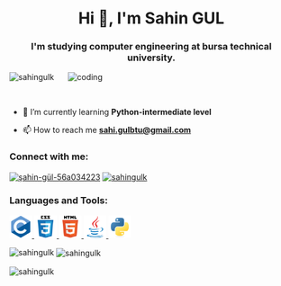 <h1 align="center">Hi 👋, I'm Sahin GUL</h1>
<h3 align="center">I'm studying computer engineering at bursa technical university.</h3>
<img align="right" alt="coding" width="400" src="https://img.etimg.com/thumb/msid-84146083,width-1015,height-761,imgsize-638053,resizemode-8/prime/technology-and-startups/booting-up-developer-economy-how-tech-startups-are-helping-coders-build-and-test-software-faster.jpg">

<p align="left"> <img src="https://komarev.com/ghpvc/?username=sahingulk&label=Profile%20views&color=0e75b6&style=flat" alt="sahingulk" /> </p>

<p align="left"> <a href="https://twitter.com/" target="blank"><img src="https://img.shields.io/twitter/follow/?logo=twitter&style=for-the-badge" alt="" /></a> </p>

- 🌱 I’m currently learning **Python-intermediate level**

- 📫 How to reach me **sahi.gulbtu@gmail.com**

<h3 align="left">Connect with me:</h3>
<p align="left">
<a href="https://linkedin.com/in/şahin-gül-56a034223" target="blank"><img align="center" src="https://raw.githubusercontent.com/rahuldkjain/github-profile-readme-generator/master/src/images/icons/Social/linked-in-alt.svg" alt="şahin-gül-56a034223" height="30" width="40" /></a>
<a href="https://instagram.com/sahingulk" target="blank"><img align="center" src="https://raw.githubusercontent.com/rahuldkjain/github-profile-readme-generator/master/src/images/icons/Social/instagram.svg" alt="sahingulk" height="30" width="40" /></a>
</p>

<h3 align="left">Languages and Tools:</h3>
<p align="left"> <a href="https://www.cprogramming.com/" target="_blank" rel="noreferrer"> <img src="https://raw.githubusercontent.com/devicons/devicon/master/icons/c/c-original.svg" alt="c" width="40" height="40"/> </a> <a href="https://www.w3schools.com/css/" target="_blank" rel="noreferrer"> <img src="https://raw.githubusercontent.com/devicons/devicon/master/icons/css3/css3-original-wordmark.svg" alt="css3" width="40" height="40"/> </a> <a href="https://www.w3.org/html/" target="_blank" rel="noreferrer"> <img src="https://raw.githubusercontent.com/devicons/devicon/master/icons/html5/html5-original-wordmark.svg" alt="html5" width="40" height="40"/> </a> <a href="https://www.java.com" target="_blank" rel="noreferrer"> <img src="https://raw.githubusercontent.com/devicons/devicon/master/icons/java/java-original.svg" alt="java" width="40" height="40"/> </a> <a href="https://www.python.org" target="_blank" rel="noreferrer"> <img src="https://raw.githubusercontent.com/devicons/devicon/master/icons/python/python-original.svg" alt="python" width="40" height="40"/> </a> </p>

<p><img align="left" src="https://github-readme-stats.vercel.app/api/top-langs?username=sahingulk&show_icons=true&locale=en&layout=compact" alt="sahingulk" /></p>

<p>&nbsp;<img align="center" src="https://github-readme-stats.vercel.app/api?username=sahingulk&show_icons=true&locale=en" alt="sahingulk" /></p>

<p><img align="center" src="https://github-readme-streak-stats.herokuapp.com/?user=sahingulk&" alt="sahingulk" /></p>
